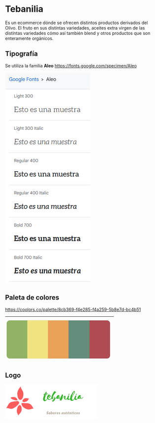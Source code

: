 # Tebanilia
Es un ecommerce dónde se ofrecen distintos productos derivados del Olivo. El fruto en sus distintas variedades, aceites extra virgen de las distintas variedades cómo así también blend y otros productos que son enteramente orgánicos.


## Tipografía
Se utiliza la familia **Aleo**
https://fonts.google.com/specimen/Aleo


![Fonts](/assets/Fonts.png)


## Paleta de colores
https://coolors.co/palette/8cb369-f4e285-f4a259-5b8e7d-bc4b51

![Paleta](/assets/paleta.png)


## Logo
![Logo](/assets/logo.png)


